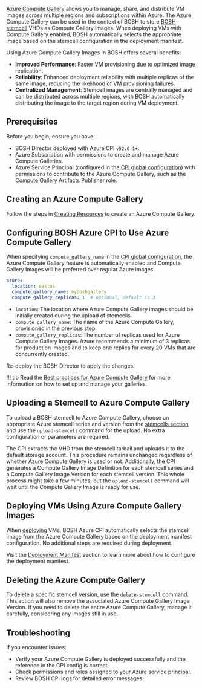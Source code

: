 [Azure Compute Gallery](https://learn.microsoft.com/en-us/azure/virtual-machines/azure-compute-gallery) allows you to manage, share, and distribute VM images across multiple regions and subscriptions within Azure. The Azure Compute Gallery can be used in the context of BOSH to store [BOSH stemcell](./stemcell.md) VHDs as Compute Gallery images. When deploying VMs with Compute Gallery enabled, BOSH automatically selects the appropriate image based on the stemcell configuration in the deployment manifest.

Using Azure Compute Gallery Images in BOSH offers several benefits:

- **Improved Performance**: Faster VM provisioning due to optimized image replication.
- **Reliability**: Enhanced deployment reliability with multiple replicas of the same image, reducing the likelihood of VM provisioning failures.
- **Centralized Management**: Stemcell images are centrally managed and can be distributed across multiple regions, with BOSH automatically distributing the image to the target region during VM deployment.

## Prerequisites

Before you begin, ensure you have:

- BOSH Director deployed with Azure CPI `v52.0.1+`.
- Azure Subscription with permissions to create and manage Azure Compute Galleries.
- Azure Service Principal (configured in the [CPI global configuration](./azure-cpi.md#global)) with permissions to contribute to the Azure Compute Gallery, such as the [Compute Gallery Artifacts Publisher](https://learn.microsoft.com/en-us/azure/role-based-access-control/built-in-roles/compute#compute-gallery-artifacts-publisher) role.

## Creating an Azure Compute Gallery

Follow the steps in [Creating Resources](./azure-resources.md#compute-gallery) to create an Azure Compute Gallery.

## Configuring BOSH Azure CPI to Use Azure Compute Gallery

When specifying `compute_gallery_name` in the [CPI global configuration](./azure-cpi.md#global), the Azure Compute Gallery feature is automatically enabled and Compute Gallery Images will be preferred over regular Azure images.

```yaml
azure:
  location: eastus
  compute_gallery_name: myboshgallery
  compute_gallery_replicas: 1  # optional, default is 3
```

- `location`: The location where Azure Compute Gallery images should be initially created during the upload of stemcells.
- `compute_gallery_name`: The name of the Azure Compute Gallery, provisioned in the [previous step](#configuring-bosh-azure-cpi-to-use-azure-compute-gallery).
- `compute_gallery_replicas`: The number of replicas used for Azure Compute Gallery Images. Azure recommends a minimum of 3 replicas for production images and to keep one replica for every 20 VMs that are concurrently created.

Re-deploy the BOSH Director to apply the changes.

!!! tip
    Read the [Best practices for Azure Compute Gallery](https://learn.microsoft.com/en-us/azure/virtual-machines/azure-compute-gallery#best-practices) for more information on how to set up and manage your galleries.

## Uploading a Stemcell to Azure Compute Gallery

To upload a BOSH stemcell to Azure Compute Gallery, choose an appropriate Azure stemcell series and version from the [stemcells section](https://bosh.io/stemcells) and use the `upload-stemcell` command for the upload. No extra configuration or parameters are required.

The CPI extracts the VHD from the stemcell tarball and uploads it to the default storage account. This procedure remains unchanged regardless of whether Azure Compute Gallery is used or not. Additionally, the CPI generates a Compute Gallery Image Definition for each stemcell series and a Compute Gallery Image Version for each stemcell version. This whole process might take a few minutes, but the `upload-stemcell` command will wait until the Compute Gallery Image is ready for use.

## Deploying VMs Using Azure Compute Gallery Images

When [deploying](./deployment.md) VMs, BOSH Azure CPI automatically selects the stemcell image from the Azure Compute Gallery based on the deployment manifest configuration. No additional steps are required during deployment.

Visit the [Deployment Manifest](./deployment-manifest.md) section to learn more about how to configure the deployment manifest.

## Deleting the Azure Compute Gallery

To delete a specific stemcell version, use the `delete-stemcell` command. This action will also remove the associated Azure Compute Gallery Image Version. If you need to delete the entire Azure Compute Gallery, manage it carefully, considering any images still in use.

## Troubleshooting

If you encounter issues:

- Verify your Azure Compute Gallery is deployed successfully and the reference in the CPI config is correct.
- Check permissions and roles assigned to your Azure service principal.
- Review BOSH CPI logs for detailed error messages.
